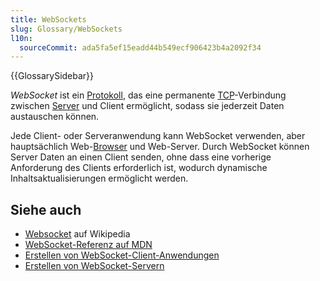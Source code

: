 ```yaml
---
title: WebSockets
slug: Glossary/WebSockets
l10n:
  sourceCommit: ada5fa5ef15eadd44b549ecf906423b4a2092f34
---
```


{{GlossarySidebar}}

_WebSocket_ ist ein [Protokoll](/de/docs/Glossary/protocol), das eine permanente [TCP](/de/docs/Glossary/TCP)-Verbindung zwischen [Server](/de/docs/Glossary/Server) und Client ermöglicht, sodass sie jederzeit Daten austauschen können.

Jede Client- oder Serveranwendung kann WebSocket verwenden, aber hauptsächlich Web-[Browser](/de/docs/Glossary/Browser) und Web-Server. Durch WebSocket können Server Daten an einen Client senden, ohne dass eine vorherige Anforderung des Clients erforderlich ist, wodurch dynamische Inhaltsaktualisierungen ermöglicht werden.

## Siehe auch

- [Websocket](https://en.wikipedia.org/wiki/Websocket) auf Wikipedia
- [WebSocket-Referenz auf MDN](/de/docs/Web/API/WebSocket)
- [Erstellen von WebSocket-Client-Anwendungen](/de/docs/Web/API/WebSockets_API/Writing_WebSocket_client_applications)
- [Erstellen von WebSocket-Servern](/de/docs/Web/API/WebSockets_API/Writing_WebSocket_servers)
